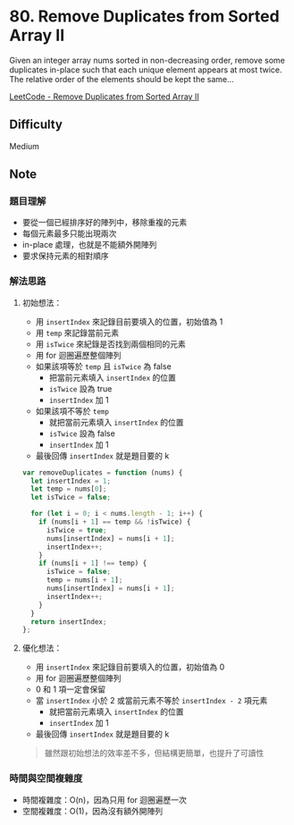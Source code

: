 # 80. Remove Duplicates from Sorted Array II

Given an integer array nums sorted in non-decreasing order, remove some duplicates in-place such that each unique element appears at most twice. The relative order of the elements should be kept the same...

[LeetCode - Remove Duplicates from Sorted Array II](https://leetcode.com/problems/remove-duplicates-from-sorted-array-ii/description/?envType=problem-list-v2&envId=array)

## Difficulty

Medium

## Note

### 題目理解

- 要從一個已經排序好的陣列中，移除重複的元素
- 每個元素最多只能出現兩次
- in-place 處理，也就是不能額外開陣列
- 要求保持元素的相對順序

### 解法思路

1. 初始想法：

   - 用 `insertIndex` 來記錄目前要填入的位置，初始值為 1
   - 用 `temp` 來記錄當前元素
   - 用 `isTwice` 來紀錄是否找到兩個相同的元素
   - 用 for 迴圈遍歷整個陣列
   - 如果該項等於 `temp` 且 `isTwice` 為 false
     - 把當前元素填入 `insertIndex` 的位置
     - `isTwice` 設為 true
     - `insertIndex` 加 1
   - 如果該項不等於 `temp`
     - 就把當前元素填入 `insertIndex` 的位置
     - `isTwice` 設為 false
     - `insertIndex` 加 1
   - 最後回傳 `insertIndex` 就是題目要的 k

   ```js
   var removeDuplicates = function (nums) {
     let insertIndex = 1;
     let temp = nums[0];
     let isTwice = false;

     for (let i = 0; i < nums.length - 1; i++) {
       if (nums[i + 1] == temp && !isTwice) {
         isTwice = true;
         nums[insertIndex] = nums[i + 1];
         insertIndex++;
       }
       if (nums[i + 1] !== temp) {
         isTwice = false;
         temp = nums[i + 1];
         nums[insertIndex] = nums[i + 1];
         insertIndex++;
       }
     }
     return insertIndex;
   };
   ```

2. 優化想法：

   - 用 `insertIndex` 來記錄目前要填入的位置，初始值為 0
   - 用 for 迴圈遍歷整個陣列
   - 0 和 1 項一定會保留
   - 當 `insertIndex` 小於 2 或當前元素不等於 `insertIndex - 2` 項元素
     - 就把當前元素填入 `insertIndex` 的位置
     - `insertIndex` 加 1
   - 最後回傳 `insertIndex` 就是題目要的 k

   > 雖然跟初始想法的效率差不多，但結構更簡單，也提升了可讀性

### 時間與空間複雜度

- 時間複雜度：O(n)，因為只用 for 迴圈遍歷一次
- 空間複雜度：O(1)，因為沒有額外開陣列
